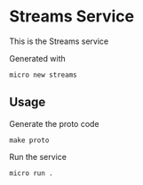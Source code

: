 # Streams Service

This is the Streams service

Generated with

```
micro new streams
```

## Usage

Generate the proto code

```
make proto
```

Run the service

```
micro run .
```